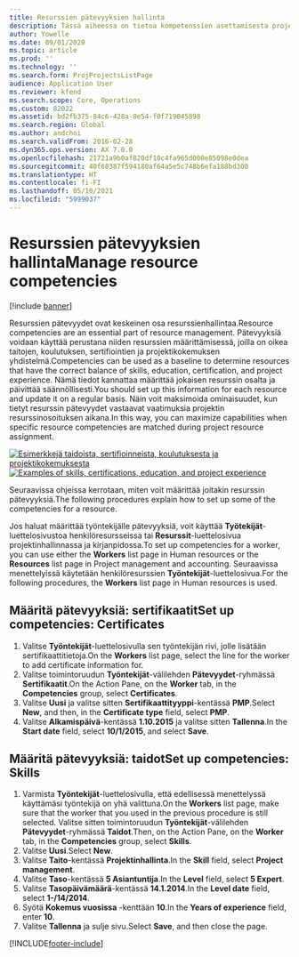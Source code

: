 ```yaml
---
title: Resurssien pätevyyksien hallinta
description: Tässä aiheessa on tietoa kompetenssien asettamisesta projektiresursseille.
author: Yowelle
ms.date: 09/01/2020
ms.topic: article
ms.prod: ''
ms.technology: ''
ms.search.form: ProjProjectsListPage
audience: Application User
ms.reviewer: kfend
ms.search.scope: Core, Operations
ms.custom: 82022
ms.assetid: bd2fb375-84c6-428a-8e54-f0f719045898
ms.search.region: Global
ms.author: andchoi
ms.search.validFrom: 2016-02-28
ms.dyn365.ops.version: AX 7.0.0
ms.openlocfilehash: 21721a9b0af820df10c4fa965d000e85098e0dea
ms.sourcegitcommit: 40f68387f594180af64a5e5c748b6efa188bd300
ms.translationtype: HT
ms.contentlocale: fi-FI
ms.lasthandoff: 05/10/2021
ms.locfileid: "5999037"
---
```

# <a name="manage-resource-competencies"></a><span data-ttu-id="ae714-103">Resurssien pätevyyksien hallinta</span><span class="sxs-lookup"><span data-stu-id="ae714-103">Manage resource competencies</span></span>

[!include [banner](../includes/banner.md)]

<span data-ttu-id="ae714-104">Resurssien pätevyydet ovat keskeinen osa resurssienhallintaa.</span><span class="sxs-lookup"><span data-stu-id="ae714-104">Resource competencies are an essential part of resource management.</span></span> <span data-ttu-id="ae714-105">Pätevyyksiä voidaan käyttää perustana niiden resurssien määrittämisessä, joilla on oikea taitojen, koulutuksen, sertifiointien ja projektikokemuksen yhdistelmä.</span><span class="sxs-lookup"><span data-stu-id="ae714-105">Competencies can be used as a baseline to determine resources that have the correct balance of skills, education, certification, and project experience.</span></span> <span data-ttu-id="ae714-106">Nämä tiedot kannattaa määrittää jokaisen resurssin osalta ja päivittää säännöllisesti.</span><span class="sxs-lookup"><span data-stu-id="ae714-106">You should set up this information for each resource and update it on a regular basis.</span></span> <span data-ttu-id="ae714-107">Näin voit maksimoida ominaisuudet, kun tietyt resurssin pätevyydet vastaavat vaatimuksia projektin resurssinosoituksen aikana.</span><span class="sxs-lookup"><span data-stu-id="ae714-107">In this way, you can maximize capabilities when specific resource competencies are matched during project resource assignment.</span></span>

<span data-ttu-id="ae714-108">[![Esimerkkejä taidoista, sertifioinneista, koulutuksesta ja projektikokemuksesta](./media/projectresourcing06-1024x383.jpg)](./media/projectresourcing06.jpg)</span><span class="sxs-lookup"><span data-stu-id="ae714-108">[![Examples of skills, certifications, education, and project experience](./media/projectresourcing06-1024x383.jpg)](./media/projectresourcing06.jpg)</span></span>

<span data-ttu-id="ae714-109">Seuraavissa ohjeissa kerrotaan, miten voit määrittää joitakin resurssin pätevyyksiä.</span><span class="sxs-lookup"><span data-stu-id="ae714-109">The following procedures explain how to set up some of the competencies for a resource.</span></span>

<span data-ttu-id="ae714-110">Jos haluat määrittää työntekijälle pätevyyksiä, voit käyttää **Työtekijät**-luettelosivustoa henkilöresursseissa tai **Resurssit**-luettelosivua projektinhallinnassa ja kirjanpidossa.</span><span class="sxs-lookup"><span data-stu-id="ae714-110">To set up competencies for a worker, you can use either the **Workers** list page in Human resources or the **Resources** list page in Project management and accounting.</span></span> <span data-ttu-id="ae714-111">Seuraavissa menettelyissä käytetään henkilöresurssien **Työntekijät**-luettelosivua.</span><span class="sxs-lookup"><span data-stu-id="ae714-111">For the following procedures, the **Workers** list page in Human resources is used.</span></span>

## <a name="set-up-competencies-certificates"></a><span data-ttu-id="ae714-112">Määritä pätevyyksiä: sertifikaatit</span><span class="sxs-lookup"><span data-stu-id="ae714-112">Set up competencies: Certificates</span></span>

1. <span data-ttu-id="ae714-113">Valitse **Työntekijät**-luettelosivulla sen työntekijän rivi, jolle lisätään sertifikaattitietoja.</span><span class="sxs-lookup"><span data-stu-id="ae714-113">On the **Workers** list page, select the line for the worker to add certificate information for.</span></span>
2. <span data-ttu-id="ae714-114">Valitse toimintoruudun **Työntekijät**-välilehden **Pätevyydet**-ryhmässä **Sertifikaatit**.</span><span class="sxs-lookup"><span data-stu-id="ae714-114">On the Action Pane, on the **Worker** tab, in the **Competencies** group, select **Certificates**.</span></span>
3. <span data-ttu-id="ae714-115">Valitse **Uusi** ja valitse sitten **Sertifikaattityyppi**-kentässä **PMP**.</span><span class="sxs-lookup"><span data-stu-id="ae714-115">Select **New**, and then, in the **Certificate type** field, select **PMP**.</span></span>
4. <span data-ttu-id="ae714-116">Valitse **Alkamispäivä**-kentässä **1.10.2015** ja valitse sitten **Tallenna**.</span><span class="sxs-lookup"><span data-stu-id="ae714-116">In the **Start date** field, select **10/1/2015**, and select **Save**.</span></span>

## <a name="set-up-competencies-skills"></a><span data-ttu-id="ae714-117">Määritä pätevyyksiä: taidot</span><span class="sxs-lookup"><span data-stu-id="ae714-117">Set up competencies: Skills</span></span>

1. <span data-ttu-id="ae714-118">Varmista **Työntekijät**-luettelosivulla, että edellisessä menettelyssä käyttämäsi työntekijä on yhä valittuna.</span><span class="sxs-lookup"><span data-stu-id="ae714-118">On the **Workers** list page, make sure that the worker that you used in the previous procedure is still selected.</span></span> <span data-ttu-id="ae714-119">Valitse sitten toimintoruudun **Työntekijät**-välilehden **Pätevyydet**-ryhmässä **Taidot**.</span><span class="sxs-lookup"><span data-stu-id="ae714-119">Then, on the Action Pane, on the **Worker** tab, in the **Competencies** group, select **Skills**.</span></span>
2. <span data-ttu-id="ae714-120">Valitse **Uusi**.</span><span class="sxs-lookup"><span data-stu-id="ae714-120">Select **New**.</span></span>
3. <span data-ttu-id="ae714-121">Valitse **Taito**-kentässä **Projektinhallinta**.</span><span class="sxs-lookup"><span data-stu-id="ae714-121">In the **Skill** field, select **Project management**.</span></span>
4. <span data-ttu-id="ae714-122">Valitse **Taso**-kentässä **5 Asiantuntija**.</span><span class="sxs-lookup"><span data-stu-id="ae714-122">In the **Level** field, select **5 Expert**.</span></span>
5. <span data-ttu-id="ae714-123">Valitse **Tasopäivämäärä**-kentässä **14.1.2014**.</span><span class="sxs-lookup"><span data-stu-id="ae714-123">In the **Level date** field, select **1-/14/2014**.</span></span>
6. <span data-ttu-id="ae714-124">Syötä **Kokemus vuosissa** -kenttään **10**.</span><span class="sxs-lookup"><span data-stu-id="ae714-124">In the **Years of experience** field, enter **10**.</span></span>
7. <span data-ttu-id="ae714-125">Valitse **Tallenna** ja sulje sivu.</span><span class="sxs-lookup"><span data-stu-id="ae714-125">Select **Save**, and then close the page.</span></span>


[!INCLUDE[footer-include](../includes/footer-banner.md)]